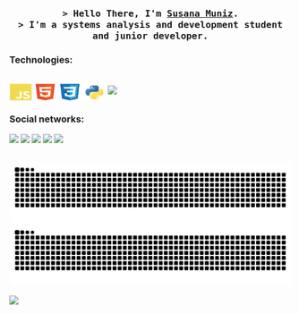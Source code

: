 <!-- Introdução  -->
<h3 align="center">
  <samp>&gt; Hello There, I'm
    <b>
        <a href="https://github.com/SusanaaMuniz20" target="_blank">Susana Muniz</a>.
    </b> <br>
   &gt; I'm a systems analysis and development student and junior developer. 
  </samp>
</h3>

### Technologies:
<!-- Linguagens  -->
<div style="display: inline_block"><br>
  <img align="center" alt="Susana-Js" height="30" width="40" src="https://raw.githubusercontent.com/devicons/devicon/master/icons/javascript/javascript-plain.svg">
  <img align="center" alt="Susana-HTML" height="30" width="40" src="https://raw.githubusercontent.com/devicons/devicon/master/icons/html5/html5-original.svg">
  <img align="center" alt="Susana-CSS" height="30" width="40" src="https://raw.githubusercontent.com/devicons/devicon/master/icons/css3/css3-original.svg">
  <img align="center" alt="Susana-Python" height="30" width="40" src="https://raw.githubusercontent.com/devicons/devicon/master/icons/python/python-original.svg">
     <img src="https://img.shields.io/badge/Java-ED8B00?style=for-the-badge&logo=java&logoColor=white">

</div>

  
<!-- Redes Socias  -->
 ### Social networks:
<div> 
  <a href="https://www.instagram.com/susanaamuniz/" target="_blank"><img src="https://img.shields.io/badge/-Instagram-%23E4405F?style=for-the-badge&logo=instagram&logoColor=white" target="_blank" ></a>
 	<a href="https://www.twitch.tv/susanaamuniz" target="_blank" ><img src="https://img.shields.io/badge/Twitch-9146FF?style=for-the-badge&logo=twitch&logoColor=white" target="_blank"></a>
 <a href="https://discord.gg/BCz9rED3" target="_blank"><img src="https://img.shields.io/badge/Discord-7289DA?style=for-the-badge&logo=discord&logoColor=white" target="_blank"></a> 
  <a href = "mailto:susana.andrade.muniz@gmail.com"><img src="https://img.shields.io/badge/-Gmail-%23333?style=for-the-badge&logo=gmail&logoColor=white" target="_blank"></a>
  <a href="https://www.linkedin.com/in/susana-muniz-1011621b5/" target="_blank"><img src="https://img.shields.io/badge/-LinkedIn-%230077B5?style=for-the-badge&logo=linkedin&logoColor=white" target="_blank"></a> 
  
</div> <br>

<!-- Gifs  -->
![github contribution grid snake animation](https://raw.githubusercontent.com/shahradelahi/shahradelahi/output/github-contribution-grid-snake-dark.svg#gh-dark-mode-only)
![github contribution grid snake animation](https://raw.githubusercontent.com/shahradelahi/shahradelahi/output/github-contribution-grid-snake.svg#gh-light-mode-only)

![](https://komarev.com/ghpvc/?username=shahradelahi)
